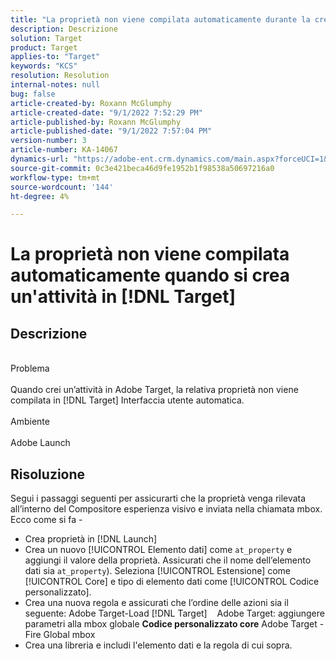 ```yaml
---
title: "La proprietà non viene compilata automaticamente durante la creazione di un'attività in [!DNL Target]"
description: Descrizione
solution: Target
product: Target
applies-to: "Target"
keywords: "KCS"
resolution: Resolution
internal-notes: null
bug: false
article-created-by: Roxann McGlumphy
article-created-date: "9/1/2022 7:52:29 PM"
article-published-by: Roxann McGlumphy
article-published-date: "9/1/2022 7:57:04 PM"
version-number: 3
article-number: KA-14067
dynamics-url: "https://adobe-ent.crm.dynamics.com/main.aspx?forceUCI=1&pagetype=entityrecord&etn=knowledgearticle&id=80b37b96-2f2a-ed11-9db1-002248086a27"
source-git-commit: 0c3e421beca46d9fe1952b1f98538a50697216a0
workflow-type: tm+mt
source-wordcount: '144'
ht-degree: 4%

---
```


# La proprietà non viene compilata automaticamente quando si crea un&#39;attività in [!DNL Target]

## Descrizione

<br>Problema<br><br>
Quando crei un’attività in Adobe Target, la relativa proprietà non viene compilata in [!DNL Target] Interfaccia utente automatica.
<br><br>Ambiente<br><br>
Adobe Launch


## Risoluzione


Segui i passaggi seguenti per assicurarti che la proprietà venga rilevata all’interno del Compositore esperienza visivo e inviata nella chiamata mbox. Ecco come si fa -

- Crea proprietà in [!DNL Launch]
- Crea un nuovo [!UICONTROL Elemento dati] come `at_property` e aggiungi il valore della proprietà. Assicurati che il nome dell’elemento dati sia `at_property`). Seleziona [!UICONTROL Estensione] come [!UICONTROL Core] e tipo di elemento dati come [!UICONTROL Codice personalizzato].
- Crea una nuova regola e assicurati che l’ordine delle azioni sia il seguente: Adobe Target-Load [!DNL Target]    Adobe Target: aggiungere parametri alla mbox globale  <b>Codice personalizzato core</b>  Adobe Target - Fire Global mbox
- Crea una libreria e includi l&#39;elemento dati e la regola di cui sopra.



